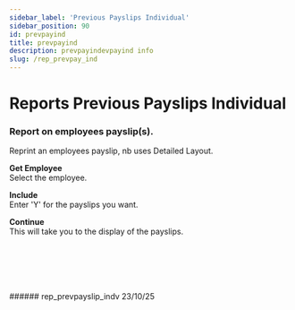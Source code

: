 ```yaml
---
sidebar_label: 'Previous Payslips Individual'
sidebar_position: 90
id: prevpayind
title: prevpayind
description: prevpayindevpayind info
slug: /rep_prevpay_ind
---
```


# Reports Previous Payslips Individual

### Report on employees payslip(s).

Reprint an employees payslip, nb uses Detailed Layout.  

**Get Employee**  
Select the employee.  

**Include**  
Enter 'Y' for the payslips you want.

**Continue**  
This will take you to the display of the payslips.

<br/>
<br/>
<br/>
<br/>
<br/>
###### rep_prevpayslip_indv 23/10/25